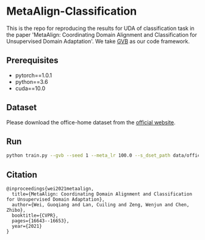 # MetaAlign-Classification

This is the repo for reproducing the results for UDA of classification task in the paper 'MetaAlign: Coordinating Domain Alignment and Classification for Unsupervised Domain Adaptation'. We take [GVB](https://github.com/cuishuhao/GVB) as our code framework.

## Prerequisites

- pytorch==1.0.1
- python==3.6
- cuda==10.0

## Dataset

Please download the office-home dataset from the [official website](https://www.hemanthdv.org/officeHomeDataset.html).

## Run

```bash
python train.py --gvb --seed 1 --meta_lr 100.0 --s_dset_path data/office-home/Art.txt --t_dset_path data/office-home/Clipart.txt --output_root exp_local --gvbg  --output_dir art2clipart_0 --dset office-home
```

## Citation

```
@inproceedings{wei2021metaalign,
  title={MetaAlign: Coordinating Domain Alignment and Classification for Unsupervised Domain Adaptation},
  author={Wei, Guoqiang and Lan, Cuiling and Zeng, Wenjun and Chen, Zhibo},
  booktitle={CVPR},
  pages={16643--16653},
  year={2021}
}

```
